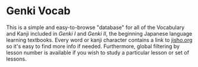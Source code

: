 # Genki Vocab

This is a simple and easy-to-browse "database" for all of the Vocabulary and Kanji included in *Genki I* and *Genki II*, the beginning Japanese language learning textbooks.
Every word or kanji character contains a link to [jisho.org](http://jisho.org/) so it's easy to find more info if needed.
Furthermore, global filtering by lesson number is available if you wish to study a particular lesson or set of lessons.

